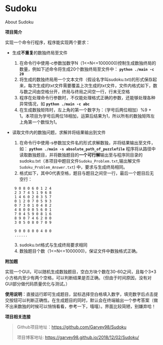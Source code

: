 # Sudoku
About Sudoku

**项目简介**

实现一个命令行程序，程序能实现两个要求：

+ 生成**不重复**的数独终局至文件
   1. 在命令行中使用-c参数加数字N（1<=N<=1000000)控制生成数独终局的数量，例如下述命令将生成20个数独终局至文件中：
   **`python ./main -c 20`**
   2. 将生成的数独终局用一个文本文件（假设名字叫sudoku.txt)的形式保存起来，每次生成的txt文件需要覆盖上次生成的txt文件，文件内格式如下，数与数之间由空格分开，终局与终局之间空一行，行末无空格
   3. 程序在处理命令行参数时，不仅能处理格式正确的参数，还能够处理各种异常情况，如
   **`python ./main -c abc`**
   4. 在生成数独矩阵时，左上角的第一个数字为：（学号后两位相加）%9 + 1。本项目为学号后两位18相加，运算后结果为1，所以所有的数独矩阵左上角第一个数恒为1。

+ 读取文件内的数独问题，求解并将结果输出到文件
   1. 在命令行中使用-s参数加文件名的形式求解数独，并将结果输出至文件，如：
   **`python ./main -s absolute_path_of_puzzlefile`**
   程序将从路径中读取数独题目，并将数独题目的**一个可行解**输出至与程序同目录的sudoku.txt（本项目中题目文件`Sudoku_Problem.txt`,输出解文件`Sudoku_Problem_Answer.txt`)
   中，要求与生成终局相同。
   2. 格式如下，其中0代表空格，题目与题目之间空一行，最后一个题目后无空行：
   ```
    9 0 8 0 6 0 1 2 4
    2 3 7 4 5 1 9 6 8
    1 4 6 0 2 0 3 5 7
    0 1 2 0 7 0 5 9 3
    0 7 3 0 1 0 4 8 2
    4 8 0 0 0 5 6 0 1
    7 0 4 5 9 0 8 1 6
    8 9 0 7 4 6 2 0 0
    3 0 5 0 8 0 7 0 9

    9 0 0 8 0 0 4 0 0
    ......
   ```
   3. sudoku.txt格式与生成终局要求相同
   4. 数独题目个数（1<=N<=1000000)，保证文件中数独格式正确。


**附加题**

实现一个GUI，可以随机生成数独题目，空白方块个数在30-60之间，且每个3*3小方格内至少有两个空格，可以判断结果是否正确。（但由于时间原因，没有对GUI部分做代码质量优化与测试。）

**使用说明**：直接运行即可生成题目，鼠标选择空白格填入数字，填完数字后点击提交按钮可以判断正确性。在生成题目的同时，默认会在终端输出一个参考答案（做不出来数独的时候可以悄悄看看，参考一下，嘻嘻）。界面比较简陋，别嫌弃哈！

**项目相关连接**

> Github项目地址：https://github.com/Garvey98/Sudoku
> 
> 项目博客地址: https://garvey98.github.io/2018/12/02/Sudoku/
